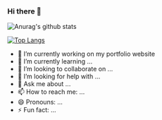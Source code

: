 ### Hi there 👋
![Anurag's github stats](https://github-readme-stats.vercel.app/api?username=ramazan-dtas&show_icons=true&theme=radical)

[![Top Langs](https://github-readme-stats.vercel.app/api/top-langs/?username=ramazan-dtas&layout=compact&theme=radical)](https://github.com/anuraghazra/github-readme-stats)

- 🔭 I’m currently working on my portfolio website
- 🌱 I’m currently learning ...
- 👯 I’m looking to collaborate on ...
- 🤔 I’m looking for help with ...
- 💬 Ask me about ...
- 📫 How to reach me: ...
- 😄 Pronouns: ...
- ⚡ Fun fact: ...
